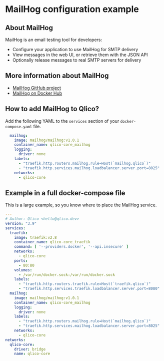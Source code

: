 # MailHog configuration example

## About MailHog

MailHog is an email testing tool for developers:

* Configure your application to use MailHog for SMTP delivery
* View messages in the web UI, or retrieve them with the JSON API
* Optionally release messages to real SMTP servers for delivery

## More information about MailHog

* [MailHog GitHub project](https://github.com/mailhog/MailHog)
* [MailHog on Docker Hub](https://hub.docker.com/r/mailhog/mailhog)

## How to add MailHog to Qlico?

Add the following YAML to the `services` section of your `docker-compose.yaml`
file.

```yaml
  mailhog:
    image: mailhog/mailhog:v1.0.1
    container_name: qlico-core_mailhog
    logging:
      driver: none
    labels:
      - "traefik.http.routers.mailhog.rule=Host(`mailhog.qlico`)"
      - "traefik.http.services.mailhog.loadbalancer.server.port=8025"
    networks:
      - qlico-core
```

## Example in a full docker-compose file

This is a large example, so you know where to place the MailHog service.

```yaml
---
# Author: Qlico <hello@qlico.dev>
version: "3.9"
services:
  traefik:
    image: traefik:v2.8
    container_name: qlico-core_traefik
    command: [ '--providers.docker', '--api.insecure' ]
    networks:
      - qlico-core
    ports:
      - 80:80
    volumes:
      - /var/run/docker.sock:/var/run/docker.sock
    labels:
      - "traefik.http.routers.traefik.rule=Host(`traefik.qlico`)"
      - "traefik.http.services.traefik.loadbalancer.server.port=8080"
  mailhog:
    image: mailhog/mailhog:v1.0.1
    container_name: qlico-core_mailhog
    logging:
      driver: none
    labels:
      - "traefik.http.routers.mailhog.rule=Host(`mailhog.qlico`)"
      - "traefik.http.services.mailhog.loadbalancer.server.port=8025"
    networks:
      - qlico-core
networks:
  qlico-core:
    driver: bridge
    name: qlico-core
```

